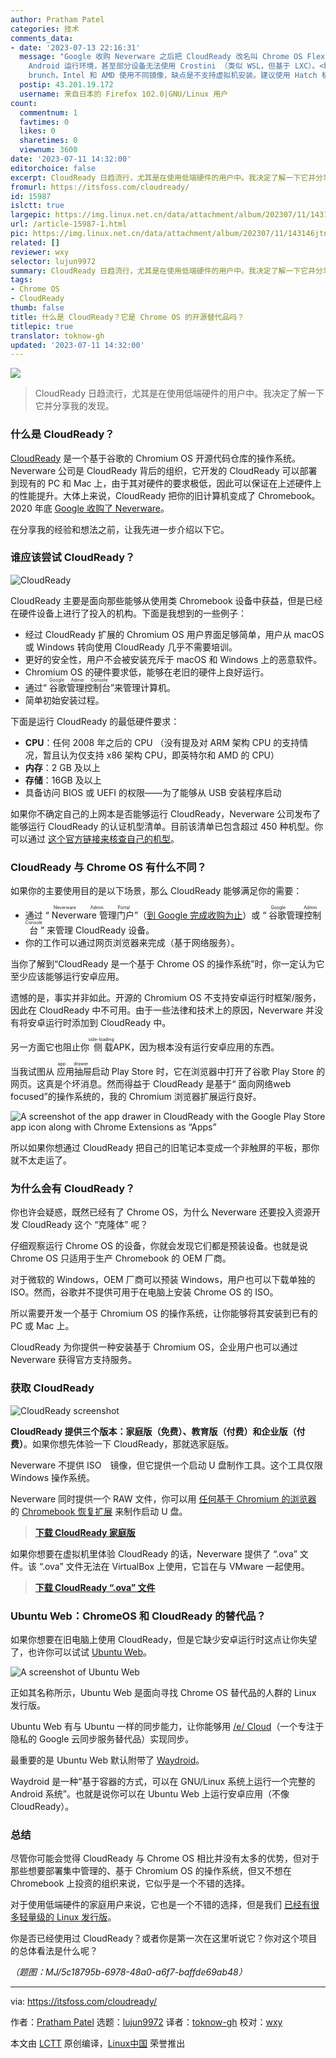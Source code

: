 ```yaml
---
author: Pratham Patel
categories: 技术
comments_data:
- date: '2023-07-13 22:16:31'
  message: "Google 收购 Neverware 之后把 CloudReady 改名叫 Chrome OS Flex，可以在普通 PC 和虚拟机安装，但是没有
    Android 运行环境，甚至部分设备无法使用 Crostini （类似 WSL，但基于 LXC）。<br />\r\n想要完整的 Chrome OS，请使用
    brunch，Intel 和 AMD 使用不同镜像，缺点是不支持虚拟机安装。建议使用 Hatch 机型，它的 Android 运行环境版本较高。<br />\r\ngithub.com/sebanc/brunch"
  postip: 43.201.19.172
  username: 来自日本的 Firefox 102.0|GNU/Linux 用户
count:
  commentnum: 1
  favtimes: 0
  likes: 0
  sharetimes: 0
  viewnum: 3600
date: '2023-07-11 14:32:00'
editorchoice: false
excerpt: CloudReady 日趋流行，尤其是在使用低端硬件的用户中。我决定了解一下它并分享我的发现。
fromurl: https://itsfoss.com/cloudready/
id: 15987
islctt: true
largepic: https://img.linux.net.cn/data/attachment/album/202307/11/143146jtnntsf97x9039x9.jpg
url: /article-15987-1.html
pic: https://img.linux.net.cn/data/attachment/album/202307/11/143146jtnntsf97x9039x9.jpg.thumb.jpg
related: []
reviewer: wxy
selector: lujun9972
summary: CloudReady 日趋流行，尤其是在使用低端硬件的用户中。我决定了解一下它并分享我的发现。
tags:
- Chrome OS
- CloudReady
thumb: false
title: 什么是 CloudReady？它是 Chrome OS 的开源替代品吗？
titlepic: true
translator: toknow-gh
updated: '2023-07-11 14:32:00'
---
```


![](https://img.linux.net.cn/data/attachment/album/202307/11/143146jtnntsf97x9039x9.jpg)



> 
> CloudReady 日趋流行，尤其是在使用低端硬件的用户中。我决定了解一下它并分享我的发现。
> 
> 
> 


### 什么是 CloudReady？


[CloudReady](https://www.neverware.com/) 是一个基于谷歌的 Chromium OS 开源代码仓库的操作系统。Neverware 公司是 CloudReady 背后的组织，它开发的 CloudReady 可以部署到现有的 PC 和 Mac 上，由于其对硬件的要求极低，因此可以保证在上述硬件上的性能提升。大体上来说，CloudReady 把你的旧计算机变成了 Chromebook。2020 年底 [Google 收购了 Neverware](https://9to5google.com/2020/12/15/google-acquires-cloudready-os/)。


在分享我的经验和想法之前，让我先进一步介绍以下它。


### 谁应该尝试 CloudReady？


![CloudReady](https://img.linux.net.cn/data/attachment/album/202307/11/143326dzjj44w04c9cyzci.jpg)


CloudReady 主要是面向那些能够从使用类 Chromebook 设备中获益，但是已经在硬件设备上进行了投入的机构。下面是我想到的一些例子：


* 经过 CloudReady 扩展的 Chromium OS 用户界面足够简单，用户从 macOS 或 Windows 转向使用 CloudReady 几乎不需要培训。
* 更好的安全性，用户不会被安装充斥于 macOS 和 Windows 上的恶意软件。
* Chromium OS 的硬件要求低，能够在老旧的硬件上良好运行。
* 通过“<ruby> 谷歌管理控制台 <rt>  Google Admin Console </rt></ruby>”来管理计算机。
* 简单初始安装过程。


下面是运行 CloudReady 的最低硬件要求：


* **CPU**：任何 2008 年之后的 CPU （没有提及对 ARM 架构 CPU 的支持情况，暂且认为仅支持 x86 架构 CPU，即英特尔和 AMD 的 CPU）
* **内存**：2 GB 及以上
* **存储**：16GB 及以上
* 具备访问 BIOS 或 UEFI 的权限——为了能够从 USB 安装程序启动


如果你不确定自己的上网本是否能够运行 CloudReady，Neverware 公司发布了能够运行 CloudReady 的认证机型清单。目前该清单已包含超过 450 种机型。你可以通过 [这个官方链接来核查自己的机型](https://guide.neverware.com/supported-devices/)。


### CloudReady 与 Chrome OS 有什么不同？


如果你的主要使用目的是以下场景，那么 CloudReady 能够满足你的需要：


* 通过 “<ruby> Neverware 管理门户 <rt>  Neverware Admin Portal </rt></ruby>”（[到 Google 完成收购为止](https://cloudreadykb.neverware.com/s/article/Neverware-is-now-part-of-Google-FAQ)）或 “<ruby> 谷歌管理控制台 <rt>  Google Admin Console </rt></ruby>” 来管理 CloudReady 设备。
* 你的工作可以通过网页浏览器来完成（基于网络服务）。


当你了解到“CloudReady 是一个基于 Chrome OS 的操作系统”时，你一定认为它至少应该能够运行安卓应用。


遗憾的是，事实并非如此。开源的 Chromium OS 不支持安卓运行时框架/服务，因此在 CloudReady 中不可用。由于一些法律和技术上的原因，Neverware 并没有将安卓运行时添加到 CloudReady 中。


另一方面它也阻止你<ruby> 侧载 <rt>  side-loading </rt></ruby> APK，因为根本没有运行安卓应用的东西。


当我试图从<ruby> 应用抽屉 <rt>  app drawer </rt></ruby> 启动 Play Store 时，它在浏览器中打开了谷歌 Play Store 的网页。这真是个坏消息。然而得益于 CloudReady 是基于“<ruby> 面向网络 <rt> </rt> web focused</ruby>”的操作系统的，我的 Chromium 浏览器扩展运行良好。


![A screenshot of the app drawer in CloudReady with the Google Play Store app icon  along with Chrome Extensions as “Apps”](https://img.linux.net.cn/data/attachment/album/202307/11/143338vpaiw1rlia00ywyc.jpg)


所以如果你想通过 CloudReady 把自己的旧笔记本变成一个非触屏的平板，那你就不太走运了。


### 为什么会有 CloudReady？


你也许会疑惑，既然已经有了 Chrome OS，为什么 Neverware 还要投入资源开发 CloudReady 这个 “克隆体” 呢？


仔细观察运行 Chrome OS 的设备，你就会发现它们都是预装设备。也就是说 Chrome OS 只适用于生产 Chromebook 的 OEM 厂商。


对于微软的 Windows，OEM 厂商可以预装 Windows，用户也可以下载单独的 ISO。然而，谷歌并不提供可用于在电脑上安装 Chrome OS 的 ISO。


所以需要开发一个基于 Chromium OS 的操作系统，让你能够将其安装到已有的 PC 或 Mac 上。


CloudReady 为你提供一种安装基于 Chromium OS，企业用户也可以通过 Neverware 获得官方支持服务。


### 获取 CloudReady


![CloudReady screenshot](https://img.linux.net.cn/data/attachment/album/202307/11/143347meb4meuwglglp8yu.jpg)


**CloudReady 提供三个版本：家庭版（免费）、教育版（付费）和企业版（付费）**。如果你想先体验一下 CloudReady，那就选家庭版。


Neverware 不提供 ISO　镜像，但它提供一个启动 U 盘制作工具。这个工具仅限 Windows 操作系统。


Neverware 同时提供一个 RAW 文件，你可以用 [任何基于 Chromium 的浏览器](https://news.itsfoss.com/chrome-like-browsers-2021/) 的 [Chromebook 恢复扩展](https://chrome.google.com/webstore/detail/chromebook-recovery-utili/pocpnlppkickgojjlmhdmidojbmbodfm?hl=en) 来制作启动 U 盘。



> 
> **[下载 CloudReady 家庭版](https://www.neverware.com/freedownload)**
> 
> 
> 


如果你想要在虚拟机里体验 CloudReady 的话，Neverware 提供了 “.ova” 文件。该 “.ova” 文件无法在 VirtualBox 上使用，它旨在与 VMware 一起使用。



> 
> **[下载 CloudReady “.ova” 文件](https://cloudreadykb.neverware.com/s/article/Download-CloudReady-Image-For-VMware)**
> 
> 
> 


### Ubuntu Web：ChromeOS 和 CloudReady 的替代品？


如果你想要在旧电脑上使用 CloudReady，但是它缺少安卓运行时这点让你失望了，也许你可以试试 [Ubuntu Web](https://ubuntu-web.org/)。


![A screenshot of Ubuntu Web](https://img.linux.net.cn/data/attachment/album/202307/11/143222p2evoo5zxomughev.jpg)


正如其名称所示，Ubuntu Web 是面向寻找 Chrome OS 替代品的人群的 Linux 发行版。


Ubuntu Web 有与 Ubuntu 一样的同步能力，让你能够用 [/e/ Cloud](https://e.foundation/ecloud/)（一个专注于隐私的 Google 云同步服务替代品）实现同步。


最重要的是 Ubuntu Web 默认附带了 [Waydroid](https://waydro.id/)。


Waydroid 是一种“基于容器的方式，可以在 GNU/Linux 系统上运行一个完整的 Android 系统”。也就是说你可以在 Ubuntu Web 上运行安卓应用（不像 CloudReady）。


### 总结


尽管你可能会觉得 CloudReady 与 Chrome OS 相比并没有太多的优势，但对于那些想要部署集中管理的、基于 Chromium OS 的操作系统，但又不想在 Chromebook 上投资的组织来说，它似乎是一个不错的选择。


对于使用低端硬件的家庭用户来说，它也是一个不错的选择，但是我们 [已经有很多轻量级的 Linux 发行版](https://itsfoss.com/lightweight-linux-beginners/)。


你是否已经使用过 CloudReady？或者你是第一次在这里听说它？你对这个项目的总体看法是什么呢？


*（题图：MJ/5c18795b-6978-48a0-a6f7-baffde69ab48）*




---


via: <https://itsfoss.com/cloudready/>


作者：[Pratham Patel](https://itsfoss.com/author/pratham/) 选题：[lujun9972](https://github.com/lujun9972) 译者：[toknow-gh](https://github.com/toknow-gh) 校对：[wxy](https://github.com/wxy)


本文由 [LCTT](https://github.com/LCTT/TranslateProject) 原创编译，[Linux中国](https://linux.cn/) 荣誉推出